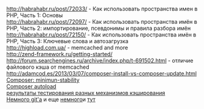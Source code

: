http://habrahabr.ru/post/72033/ - Как использовать пространства имен в PHP, Часть 1: Основы<br/>
http://habrahabr.ru/post/72097/ - Как использовать пространства имён в PHP, Часть 2: импортирование, псевдонимы и правила разбора имён<br/>
http://habrahabr.ru/post/72150/ - Как использовать пространства имён в PHP, Часть 3: Ключевые слова и автозагрузка<br/>
http://highload.com.ua/ - memcached and more<br/>
http://zend-framework.ru/getting-started/ <br/>
http://forum.searchengines.ru/archive/index.php/t-691502.html - отличие файлового кэша от memcached <br/>
http://adamcod.es/2013/03/07/composer-install-vs-composer-update.html <br/>
<a href="http://rodush.com/2012/07/composer-minimum-stability-%D0%BF%D0%BE-%D1%83%D0%BC%D0%BE%D0%BB%D1%87%D0%B0%D0%BD%D0%B8%D1%8E-%D1%81%D1%87%D0%B8%D1%82%D0%B0%D0%B5%D1%82%D1%81%D1%8F-stable/">Composer: minimun-stability</a><br/>
<a href="http://4devs.io/a/autoload-composer">Composer autoload</a><br/>
<a href="http://www.balancer.ru/tech/forum/2011/05/t82115--testy-proizvoditelnost-raznykh-mekhanizmov-keshirovaniya-v-p.7369.html">результаты тестирования разных механизмов кэширования</a><br/>
<a href="http://evtuhovich.ru/blog/2009/04/03/git-reset/">Немного git'а</a> и еще <a href="http://sethrobertson.github.io/GitFixUm/fixup.html">немного</a>и <a href="http://lezhnevs.ru/git">тут</a>
